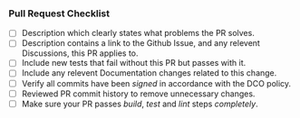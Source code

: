 ### Pull Request Checklist

-   [ ] Description which clearly states what problems the PR solves.
-   [ ] Description contains a link to the Github Issue, and any relevent
        Discussions, this PR applies to.
-   [ ] Include new tests that fail without this PR but passes with it.
-   [ ] Include any relevent Documentation changes related to this change.
-   [ ] Verify all commits have been _signed_ in accordance with the DCO policy.
-   [ ] Reviewed PR commit history to remove unnecessary changes.
-   [ ] Make sure your PR passes _build_, _test_ and _lint_ steps _completely_.
